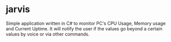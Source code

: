 # jarvis

Simple application written in C# to monitor PC's CPU Usage, Memory usage and Current Uptime. It will notify the user if the values go beyond a certain values by voice or via other commands.
